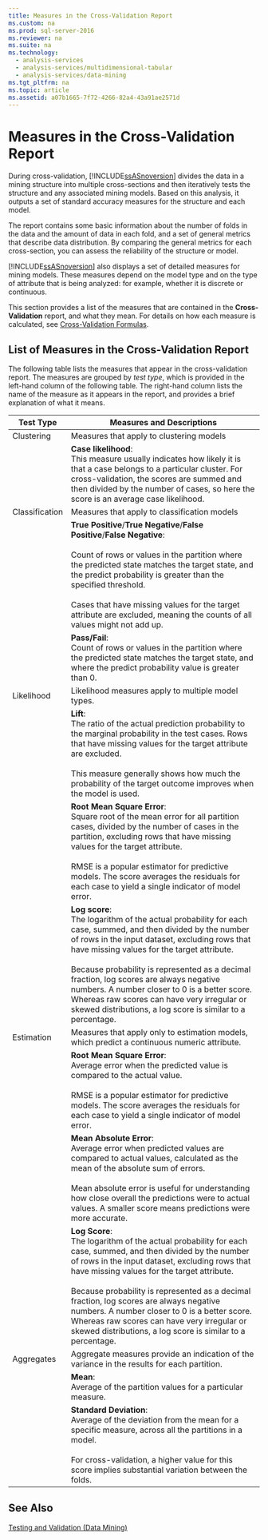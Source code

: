 ```yaml
---
title: Measures in the Cross-Validation Report
ms.custom: na
ms.prod: sql-server-2016
ms.reviewer: na
ms.suite: na
ms.technology: 
  - analysis-services
  - analysis-services/multidimensional-tabular
  - analysis-services/data-mining
ms.tgt_pltfrm: na
ms.topic: article
ms.assetid: a07b1665-7f72-4266-82a4-43a91ae2571d
---
```

# Measures in the Cross-Validation Report
  During cross\-validation, [!INCLUDE[ssASnoversion](../../Token\Other/ssASnoversion_md.md)] divides the data in a mining structure into multiple cross\-sections and then iteratively tests the structure and any associated mining models. Based on this analysis, it outputs a set of standard accuracy measures for the structure and each model.  
  
 The report contains some basic information about the number of folds in the data and the amount of data in each fold, and a set of general metrics that describe data distribution. By comparing the general metrics for each cross\-section, you can assess the reliability of the structure or model.  
  
 [!INCLUDE[ssASnoversion](../../Token\Other/ssASnoversion_md.md)] also displays a set of detailed measures for mining models. These measures depend on the model type and on the type of attribute that is being analyzed: for example, whether it is discrete or continuous.  
  
 This section provides a list of the measures that are contained in the **Cross\-Validation** report, and what they mean. For details on how each measure is calculated, see [Cross-Validation Formulas](../../Topics\TopicNameNotContainA/Cross-Validation-Formulas.md).  
  
## List of Measures in the Cross\-Validation Report  
 The following table lists the measures that appear in the cross\-validation report. The measures are grouped by *test type*, which is provided in the left\-hand column of the following table. The right\-hand column lists the name of the measure as it appears in the report, and provides a brief explanation of what it means.  
  
|Test Type|Measures and Descriptions|  
|---------------|-------------------------------|  
|Clustering|Measures that apply to clustering models|  
||**Case likelihood**:<br />                      This measure usually indicates how likely it is that a case belongs to a particular cluster. For cross\-validation, the scores are summed and then divided by the number of cases, so here the score is an average case likelihood.|  
|Classification|Measures that apply to classification models|  
||**True Positive**\/**True Negative**\/**False Positive**\/**False Negative**:<br /><br /> Count of rows or values in the partition where the predicted state matches the target state, and the predict probability is greater than the specified threshold.<br /><br /> Cases that have missing values for the target attribute are excluded, meaning the counts of all values might not add up.|  
||**Pass\/Fail**:<br />                      Count of rows or values in the partition where the predicted state matches the target state, and where the predict probability value is greater than 0.|  
|Likelihood|Likelihood measures apply to multiple model types.|  
||**Lift**:<br />                      The ratio of the actual prediction probability to the marginal probability in the test cases. Rows that have missing values for the target attribute are excluded.<br /><br /> This measure generally shows how much the probability of the target outcome improves when the model is used.|  
||**Root Mean Square Error**:<br />                      Square root of the mean error for all partition cases, divided by the number of cases in the partition, excluding rows that have missing values for the target attribute.<br /><br /> RMSE is a popular estimator for predictive models. The score averages the residuals for each case to yield a single indicator of model error.|  
||**Log score**:<br />                      The logarithm of the actual probability for each case, summed, and then divided by the number of rows in the input dataset, excluding rows that have missing values for the target attribute.<br /><br /> Because probability is represented as a decimal fraction, log scores are always negative numbers. A number closer to 0 is a better score. Whereas raw scores can have very irregular or skewed distributions, a log score is similar to a percentage.|  
|Estimation|Measures that apply only to estimation models, which predict a continuous numeric attribute.|  
||**Root Mean Square Error**:<br />                      Average error when the predicted value is compared to the actual value.<br /><br /> RMSE is a popular estimator for predictive models. The score averages the residuals for each case to yield a single indicator of model error.|  
||**Mean Absolute Error**:<br />                      Average error when predicted values are compared to actual values, calculated as the mean of the absolute sum of errors.<br /><br /> Mean absolute error is useful for understanding how close overall the predictions were to actual values. A smaller score means predictions were more accurate.|  
||**Log Score**:<br />                      The logarithm of the actual probability for each case, summed, and then divided by the number of rows in the input dataset, excluding rows that have missing values for the target attribute.<br /><br /> Because probability is represented as a decimal fraction, log scores are always negative numbers. A number closer to 0 is a better score. Whereas raw scores can have very irregular or skewed distributions, a log score is similar to a percentage.|  
|Aggregates|Aggregate measures provide an indication of the variance in the results for each partition.|  
||**Mean**:<br />                      Average of the partition values for a particular measure.|  
||**Standard Deviation**:<br />                      Average of the deviation from the mean for a specific measure, across all the partitions in a model.<br /><br /> For cross\-validation, a higher value for this score implies substantial variation between the folds.|  
  
## See Also  
 [Testing and Validation &#40;Data Mining&#41;](../Topic/Testing%20and%20Validation%20\(Data%20Mining\).md)  
  
  